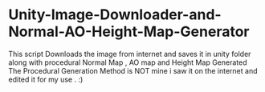 # Unity-Image-Downloader-and-Normal-AO-Height-Map-Generator
This script Downloads the image from internet and saves it in unity folder along with procedural Normal Map , AO map and Height Map Generated
The Procedural Generation Method is NOT mine i saw it on the internet and edited it for my use . :)
